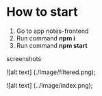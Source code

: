# How to start

1. Go to app notes-frontend
2. Run command **npm i**
3. Run command **npm start**

screenshots

![alt text] (./Image/filtered.png);

![alt text] (../Image/index.png);